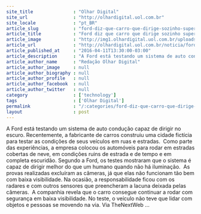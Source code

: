 ```yaml
---
site_title               : "Olhar Digital"
site_url                 : "http://olhardigital.uol.com.br"
site_locale              : "pt_BR"
article_slug             : "ford-diz-que-carro-que-dirige-sozinho-supera-humanos-no-escuro"
article_title            : "Ford diz que carro que dirige sozinho supera humanos no escuro"
article_image            : "http://img1.olhardigital.uol.com.br/uploads/acervo_imagens/2015/12/20151223133355_660_420.jpg"
article_url              : "http://olhardigital.uol.com.br/noticia/ford-diz-que-carro-que-dirige-sozinho-supera-humanos-no-escuro/57067"
article_published_at     : "2016-04-11T13:30:00-03:00"
article_description      : "A Ford está testando um sistema de auto condução capaz de dirigir no escuro. Recentemente, a fabricante de carros construiu uma cidade fictícia para testar as condições de seus veículos em ruas e estradas.  Como parte das experiências, a empresa colocou os automóveis para rodar em estradas cobertas de neve, em condições ruins de estrada e de tempo e em completa escuridão. Segundo a Ford, os testes mostraram que o sistema é capaz de dirigir melhor do que um humano quando não há iluminação.  As provas realizadas excluíram as câmeras, já que elas não funcionam tão bem com baixa visibilidade. Na ocasião, a responsabilidade ficou com os radares e com outros sensores que preencheram a lacuna deixada pelas câmeras.  A companhia revela que o carro consegue continuar a rodar com segurança em baixa visibilidade. No teste, o veículo não teve que lidar com objetos e pessoas se movendo na via. Via TheNextWeb ..."
article_author_name      : "Redação Olhar Digital"
article_author_image     : null
article_author_biography : null
article_author_profile   : null
article_author_facebook  : null
article_author_twitter   : null
category                 : ['technology']
tags                     : ['Olhar Digital']
permalink                : "/:categories/ford-diz-que-carro-que-dirige-sozinho-supera-humanos-no-escuro/"
layout                   : post
---
```


A Ford está testando um sistema de auto condução capaz de dirigir no escuro. Recentemente, a fabricante de carros construiu uma cidade fictícia para testar as condições de seus veículos em ruas e estradas.  Como parte das experiências, a empresa colocou os automóveis para rodar em estradas cobertas de neve, em condições ruins de estrada e de tempo e em completa escuridão. Segundo a Ford, os testes mostraram que o sistema é capaz de dirigir melhor do que um humano quando não há iluminação.  As provas realizadas excluíram as câmeras, já que elas não funcionam tão bem com baixa visibilidade. Na ocasião, a responsabilidade ficou com os radares e com outros sensores que preencheram a lacuna deixada pelas câmeras.  A companhia revela que o carro consegue continuar a rodar com segurança em baixa visibilidade. No teste, o veículo não teve que lidar com objetos e pessoas se movendo na via. Via TheNextWeb ...
